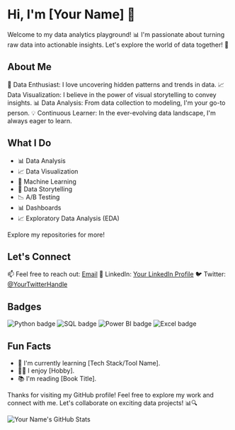 # Hi, I'm [Your Name] 👋

Welcome to my data analytics playground! 📊 I'm passionate about turning raw data into actionable insights. Let's explore the world of data together! 🚀

## About Me

🎯 Data Enthusiast: I love uncovering hidden patterns and trends in data.
📈 Data Visualization: I believe in the power of visual storytelling to convey insights.
📊 Data Analysis: From data collection to modeling, I'm your go-to person.
💡 Continuous Learner: In the ever-evolving data landscape, I'm always eager to learn.

## What I Do

- 📊 Data Analysis
- 📈 Data Visualization
- 🤖 Machine Learning
- 📑 Data Storytelling
- 📉 A/B Testing
- 📊 Dashboards
- 📈 Exploratory Data Analysis (EDA)

Explore my repositories for more!

## Let's Connect

📫 Feel free to reach out: [Email](mailto:youremail@example.com)
💼 LinkedIn: [Your LinkedIn Profile](https://www.linkedin.com/in/yourprofile/)
🐦 Twitter: [@YourTwitterHandle](https://twitter.com/yourtwitterhandle)

## Badges

![Python badge](https://img.shields.io/badge/Python-3.10.4-blue.svg)
![SQL badge](https://img.shields.io/badge/SQL-14.2.1-blue.svg)
![Power BI badge](https://img.shields.io/badge/Power_BI-Certified-orange.svg)
![Excel badge](https://img.shields.io/badge/Excel-Expert-orange.svg)

## Fun Facts

- 🌱 I'm currently learning [Tech Stack/Tool Name].
- 🚴‍♂️ I enjoy [Hobby].
- 📚 I'm reading [Book Title].

Thanks for visiting my GitHub profile! Feel free to explore my work and connect with me. Let's collaborate on exciting data projects! 📊🔍

![Your Name's GitHub Stats](https://github-readme-stats.vercel.app/api?username=yourusername&show_icons=true)

<!--
**Note: You can add GitHub stats using a service like https://github.com/anuraghazra/github-readme-stats.
-->
